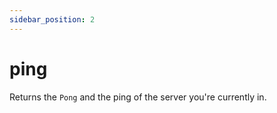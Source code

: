 ```yaml
---
sidebar_position: 2
---
```


# ping

Returns the `Pong` and the ping of the server you're currently in.
